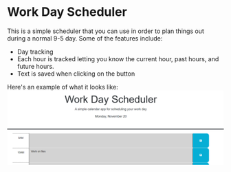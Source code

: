 # Work Day Scheduler
This is a simple scheduler that you can use in order to plan things out during a normal 9-5 day.
Some of the features include:
- Day tracking
- Each hour is tracked letting you know the current hour, past hours, and future hours.
- Text is saved when clicking on the button

Here's an example of what it looks like: ![example of daily scheduler](./Assets/images/Screenshot%202023-11-20%20184110.png)